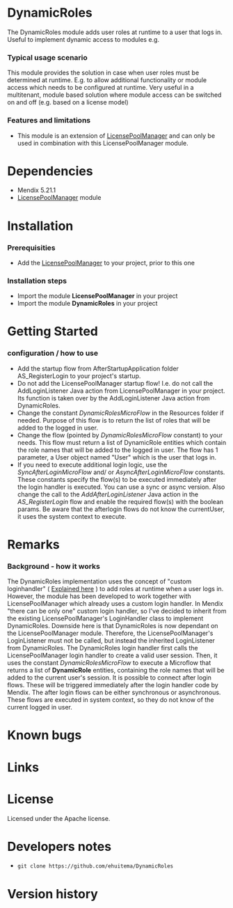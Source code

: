# DynamicRoles
 
The DynamicRoles module adds user roles at runtime to a user that logs in. Useful to implement dynamic access to modules e.g.
 
### Typical usage scenario
This module provides the solution in case when user roles must be determined at runtime. E.g. to allow additional functionality or module access which needs to be configured at runtime. Very useful in a multitenant, module based solution where module access can be switched on and off (e.g. based on a license model)
 
### Features and limitations
* This module is an extension of [LicensePoolManager](https://github.com/ehuitema/LicensePoolManager) and can only be used in combination with this LicensePoolManager module.

 
# Dependencies
* Mendix 5.21.1
* [LicensePoolManager](https://github.com/ehuitema/LicensePoolManager) module

# Installation
### Prerequisities
* Add the [LicensePoolManager](https://github.com/ehuitema/LicensePoolManager) to your project, prior to this one

### Installation steps
* Import the module **LicensePoolManager** in your project
* Import the module **DynamicRoles** in your project
 
# Getting Started
 
### configuration / how to use
* Add the startup flow from AfterStartupApplication folder AS_RegisterLogin to your project's startup.
* Do not add the LicensePoolManager startup flow! I.e. do not call the AddLoginListener Java action from LicensePoolManager in your project. Its function is taken over by the AddLoginListener Java action from DynamicRoles.
* Change the constant _DynamicRolesMicroFlow_ in the Resources folder if needed. Purpose of this flow is to return the list of roles that will be added to the logged in user.
* Change the flow (pointed by _DynamicRolesMicroFlow_ constant) to your needs. This flow must return a list of DynamicRole entities which contain the role names that will be added to the logged in user. The flow has 1 parameter, a User object named "User" which is the user that logs in.
* If you need to execute additional login logic, use the _SyncAfterLoginMicroFlow_ and/ or _AsyncAfterLoginMicroFlow_ constants. These constants specify the flow(s) to be executed immediately after the login handler is executed. You can use a sync or async version. Also change the call to the _AddAfterLoginListener_ Java action in the _AS_RegisterLogin_ flow and enable the required flow(s) with the boolean params. Be aware that the afterlogin flows do not know the currentUser, it uses the system context to execute.
 
# Remarks
### Background - how it works
The DynamicRoles implementation uses the concept of "custom loginhandler" ( [Explained here](https://bartgroot.nl/mendix/custom-checks-on-login/) ) to add roles at runtime when a user logs in. However, the module has been developed to work together with LicensePoolManager which already uses a custom login handler. In Mendix "there can be only one" custom login handler, so I've decided to inherit from the existing LicensePoolManager's LoginHandler class to implement DynamicRoles. Downside here is that DynamicRoles is now dependant on the LicensePoolManager module. Therefore, the LicensePoolManager's LoginListener must not be called, but instead the inherited LoginListener from DynamicRoles.
The DynamicRoles login handler first calls the LicensePoolManager login handler to create a valid user session. Then, it uses the constant _DynamicRolesMicroFlow_ to execute a Microflow that returns a list of **DynamicRole** entities, containing the role names that will be added to the current user's session.
It is possible to connect after login flows. These will be triggered immediately after the login handler code by Mendix. The after login flows can be either synchronous or asynchronous. These flows are executed in system context, so they do not know of the current logged in user.
 
# Known bugs

# Links
 
# License
Licensed under the Apache license.
 
# Developers notes
* `git clone https://github.com/ehuitema/DynamicRoles`
 
# Version history
